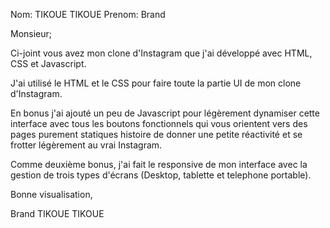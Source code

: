 Nom: TIKOUE TIKOUE
Prenom: Brand

Monsieur;

Ci-joint vous avez mon clone d'Instagram que j'ai développé avec HTML, CSS et Javascript.

J'ai utilisé le HTML et le CSS pour faire toute la partie UI de mon clone d'Instagram.

En bonus j'ai ajouté un peu de Javascript pour légèrement dynamiser cette interface avec tous
les boutons fonctionnels qui vous orientent vers des pages purement statiques histoire de donner une petite réactivité et se frotter légèrement au
vrai Instagram.

Comme deuxième bonus, j'ai fait le responsive de mon interface avec la gestion de trois types
d'écrans (Desktop, tablette et telephone portable).

Bonne visualisation,

Brand TIKOUE TIKOUE
